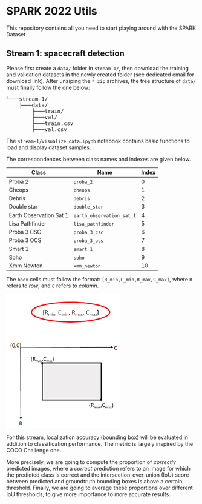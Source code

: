 # SPARK 2022 Utils

This repository contains all you need to start playing around with the SPARK Dataset.

## Stream 1: spacecraft detection

Please first create a `data/` folder in `stream-1/`, then download the training and validation datasets in the newly created folder (see dedicated email for download link). After unziping the `*.zip` archives, the tree structure of `data/` must finally follow the one below:

<pre>
└───stream-1/
    ├───data/  
        ├───train/
        ├───val/
        ├───train.csv
        ├───val.csv
</pre>

The `stream-1/visualize_data.ipynb` notebook contains basic functions to load and display dataset samples.

The correspondences between class names and indexes are given below.

| Class                     | Name                      | Index    |
|---------------------------|---------------------------|----------|
| Proba 2                   | `proba_2`                 | 0        |
| Cheops                    | `cheops`                  | 1        |
| Debris                    | `debris`                  | 2        |
| Double star               | `double_star`             | 3        |
| Earth Observation Sat 1   | `earth_observation_sat_1` | 4        |
| Lisa Pathfinder           | `lisa_pathfinder`         | 5        |
| Proba 3 CSC               | `proba_3_csc`             | 6        |
| Proba 3 OCS               | `proba_3_ocs`             | 7        |
| Smart 1                   | `smart_1`                 | 8        |
| Soho                      | `soho`                    | 9        |
| Xmm Newton                | `xmm_newton`              | 10       |

The `bbox` cells must follow the format: `[R_min,C_min,R_max,C_max]`, where `R` refers to *row*, and `C` refers to *column*.

<img src="src/SPARK_bbox.PNG" alt="Bounding box format" width="300"/>

For this stream, localization accuracy (bounding box) will be evaluated in addition to classification performance. The metric is largely inspired by the COCO Challenge one.

More precisely, we are going to compute the proportion of *correctly* predicted images, where a *correct* prediction refers to an image for which the predicted class is correct and the intersection-over-union (IoU) score between predicted and groundtruth bounding boxes is above a certain threshold. Finally, we are going to average these proportions over different IoU thresholds, to give more importance to more accurate results.
